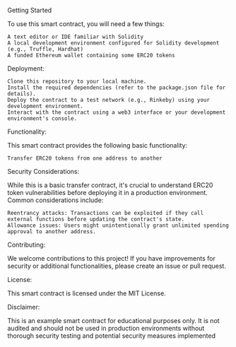 Getting Started

To use this smart contract, you will need a few things:

    A text editor or IDE familiar with Solidity
    A local development environment configured for Solidity development (e.g., Truffle, Hardhat)
    A funded Ethereum wallet containing some ERC20 tokens

Deployment:

    Clone this repository to your local machine.
    Install the required dependencies (refer to the package.json file for details).
    Deploy the contract to a test network (e.g., Rinkeby) using your development environment.
    Interact with the contract using a web3 interface or your development environment's console.

Functionality:

This smart contract provides the following basic functionality:

    Transfer ERC20 tokens from one address to another

Security Considerations:

While this is a basic transfer contract, it's crucial to understand ERC20 token vulnerabilities before deploying it in a production environment. Common considerations include:

    Reentrancy attacks: Transactions can be exploited if they call external functions before updating the contract's state.
    Allowance issues: Users might unintentionally grant unlimited spending approval to another address.

Contributing:

We welcome contributions to this project! If you have improvements for security or additional functionalities, please create an issue or pull request.

License:

This smart contract is licensed under the MIT License.

Disclaimer:

This is an example smart contract for educational purposes only. It is not audited and should not be used in production environments without thorough security testing and potential security measures implemented
